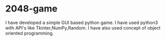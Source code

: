 # 2048-game
I have developed a simple GUI based python game. 
I have used python3 with API's like Tkinter,NumPy,Random.
I have also used concept of object oriented programming.
